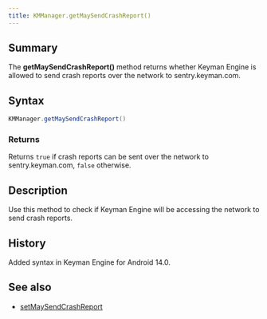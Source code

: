 ```yaml
---
title: KMManager.getMaySendCrashReport()
---
```


## Summary
The **getMaySendCrashReport()** method returns whether Keyman Engine is allowed to send crash reports over the network to sentry.keyman.com.

## Syntax
```java
KMManager.getMaySendCrashReport()
```

### Returns
Returns `true` if crash reports can be sent over the network to sentry.keyman.com, `false` otherwise.

## Description
Use this method to check if Keyman Engine will be accessing the network to send crash reports.

## History
Added syntax in Keyman Engine for Android 14.0.

## See also
* [setMaySendCrashReport](setMaySendCrashReport)

